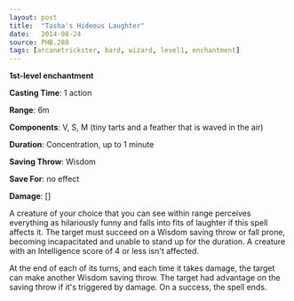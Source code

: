 ```yaml
---
layout: post
title:  "Tasha's Hideous Laughter"
date:   2014-08-24
source: PHB.280
tags: [arcanetrickster, bard, wizard, level1, enchantment]
---
```


**1st-level enchantment**

**Casting Time**: 1 action

**Range**: 6m

**Components**: V, S, M (tiny tarts and a feather that is waved in the air)

**Duration**: Concentration, up to 1 minute

**Saving Throw**: Wisdom

**Save For**: no effect

**Damage**: []

A creature of your choice that you can see within range perceives everything as hilariously funny and falls into fits of laughter if this spell affects it. The target must succeed on a Wisdom saving throw or fall prone, becoming incapacitated and unable to stand up for the duration. A creature with an Intelligence score of 4 or less isn't affected.

At the end of each of its turns, and each time it takes damage, the target can make another Wisdom saving throw. The target had advantage on the saving throw if it's triggered by damage. On a success, the spell ends.